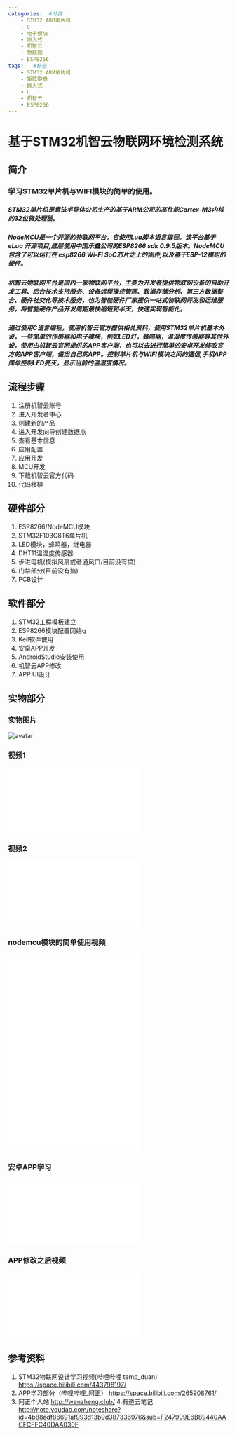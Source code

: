 ```yaml
---
categories:  #分类
    - STM32 ARM单片机
    - C
    - 电子模块
    - 嵌入式
    - 机智云
    - 物联网
    - ESP8266
tags:   #标签
    - STM32 ARM单片机
    - 矩阵键盘
    - 嵌入式
    - C
    - 机智云
    - ESP8266
---
```

# 基于STM32机智云物联网环境检测系统

<!-- more -->
## 简介

### 学习STM32单片机与WIFI模块的简单的使用。
##### STM32单片机是意法半导体公司生产的基于ARM公司的高性能Cortex-M3内核的32位微处理器。
##### NodeMCU是一个开源的物联网平台。它使用Lua脚本语言编程。该平台基于eLua 开源项目,底层使用中国乐鑫公司的ESP8266 sdk 0.9.5版本。NodeMCU包含了可以运行在 esp8266 Wi-Fi SoC芯片之上的固件,以及基于ESP-12模组的硬件。
##### 机智云物联网平台是国内一家物联网平台，主要为开发者提供物联网设备的自助开发工具、后台技术支持服务、设备远程操控管理、数据存储分析、第三方数据整合、硬件社交化等技术服务，也为智能硬件厂家提供一站式物联网开发和运维服务，将智能硬件产品开发周期最快缩短到半天，快速实现智能化。
##### 通过使用C语言编程，使用机智云官方提供相关资料，使用STM32单片机基本外设，一些简单的传感器和电子模块，例如LED灯，蜂鸣器，温湿度传感器等其他外设，使用由机智云官网提供的APP客户端，也可以去进行简单的安卓开发修改官方的APP客户端，做出自己的APP。控制单片机与WIFI模块之间的通信,手机APP简单控制LED亮灭，显示当前的温湿度情况。

## 流程步骤

1. 注册机智云账号
2. 进入开发者中心
3. 创建新的产品
4. 进入开发向导创建数据点
5. 查看基本信息
6. 应用配置
7. 应用开发
8. MCU开发
9. 下载机智云官方代码
10. 代码移植

## 硬件部分

1. ESP8266/NodeMCU模块 
2. STM32F103C8T6单片机
3. LED模块，蜂鸣器，继电器
4. DHT11温湿度传感器
5. 步进电机(模拟风扇或者通风口/目前没有搞)
6. 门禁部分(目前没有搞)
7. PCB设计

## 软件部分

1. STM32工程模板建立
2. ESP8266模块配置网络g
3. Keil软件使用
4. 安卓APP开发
5. AndroidStudio安装使用
6. 机智云APP修改
7. APP UI设计

## 实物部分
### 实物图片
![avatar](/medias/images/sw.jpg)
### 视频1
<iframe src="//player.bilibili.com/player.html?aid=96301494&cid=164401217&page=1" scrolling="no" border="0" frameborder="no" framespacing="0" allowfullscreen="true"> </iframe>

### 视频2
<iframe src="//player.bilibili.com/player.html?aid=96810002&cid=165280428&page=1" scrolling="no" border="0" frameborder="no" framespacing="0" allowfullscreen="true"> </iframe>

### nodemcu模块的简单使用视频
<iframe src="//player.bilibili.com/player.html?aid=91103747&cid=155568637&page=1" scrolling="no" border="0" frameborder="no" framespacing="0" allowfullscreen="true"> </iframe>
<iframe src="//player.bilibili.com/player.html?aid=90853215&cid=155149664&page=1" scrolling="no" border="0" frameborder="no" framespacing="0" allowfullscreen="true"> </iframe>
<iframe src="//player.bilibili.com/player.html?aid=90509401&cid=154570876&page=1" scrolling="no" border="0" frameborder="no" framespacing="0" allowfullscreen="true"> </iframe>

### 安卓APP学习
<iframe src="//player.bilibili.com/player.html?aid=90699361&cid=154889831&page=1" scrolling="no" border="0" frameborder="no" framespacing="0" allowfullscreen="true"> </iframe>

### APP修改之后视频

<iframe src="//player.bilibili.com/player.html?aid=96549480&cid=164830245&page=1" scrolling="no" border="0" frameborder="no" framespacing="0" allowfullscreen="true"> </iframe>

## 参考资料

1. STM32物联网设计学习视频(哔哩哔哩 temp_duan)
<https://space.bilibili.com/443798197/>
2. APP学习部分（哔哩哔哩_阿正） 
<https://space.bilibili.com/265908761/>
3. 阿正个人站
<http://wenzheng.club/>
4.有道云笔记
<http://note.youdao.com/noteshare?id=4b88adf86691af993d13b9d387336976&sub=F247909E6B89440AACFCFFC40DAA030F>




